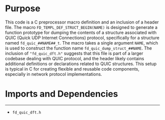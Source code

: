 # Purpose
This code is a C preprocessor macro definition and an inclusion of a header file. The macro `FD_TEMPL_DEF_STRUCT_BEGIN(NAME)` is designed to generate a function prototype for dumping the contents of a structure associated with QUIC (Quick UDP Internet Connections) protocol, specifically for a structure named `fd_quic_##NAME##_t`. The macro takes a single argument `NAME`, which is used to construct the function name `fd_quic_dump_struct_##NAME`. The inclusion of `"fd_quic_dft.h"` suggests that this file is part of a larger codebase dealing with QUIC protocol, and the header likely contains additional definitions or declarations related to QUIC structures. This setup is typical in C for creating flexible and reusable code components, especially in network protocol implementations.
# Imports and Dependencies

---
- `fd_quic_dft.h`



